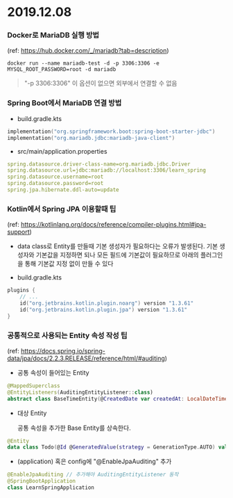 # 2019.12.08

### Docker로 MariaDB 실행 방법

(ref: https://hub.docker.com/_/mariadb?tab=description)

```
docker run --name mariadb-test -d -p 3306:3306 -e MYSQL_ROOT_PASSWORD=root -d mariadb
``` 

> "-p 3306:3306" 이 옵션이 없으면 외부에서 연결할 수 없음

### Spring Boot에서 MariaDB 연결 방법

- build.gradle.kts

```kotlin
implementation("org.springframework.boot:spring-boot-starter-jdbc")
implementation("org.mariadb.jdbc:mariadb-java-client")
```

- src/main/application.properties

```yaml
spring.datasource.driver-class-name=org.mariadb.jdbc.Driver
spring.datasource.url=jdbc:mariadb://localhost:3306/learn_spring
spring.datasource.username=root
spring.datasource.password=root
spring.jpa.hibernate.ddl-auto=update
```

### Kotlin에서 Spring JPA 이용할때 팁

(ref: https://kotlinlang.org/docs/reference/compiler-plugins.html#jpa-support)

- data class로 Entity를 만들때 기본 생성자가 필요하다는 오류가 발생된다. 기본 생성자와 기본값을 지정하면 되나 모든 필드에 기본값이 필요하므로 아래의 플러그인을 통해 기본값 지정 없이 만들 수 있다

- build.gradle.kts

```kotlin
plugins {
    // ...
    id("org.jetbrains.kotlin.plugin.noarg") version "1.3.61"
    id("org.jetbrains.kotlin.plugin.jpa") version "1.3.61"
}
```

### 공통적으로 사용되는 Entity 속성 작성 팁

(ref: https://docs.spring.io/spring-data/jpa/docs/2.2.3.RELEASE/reference/html/#auditing)

- 공통 속성이 들어있는 Entity

```kotlin
@MappedSuperclass
@EntityListeners(AuditingEntityListener::class) 
abstract class BaseTimeEntity(@CreatedDate var createdAt: LocalDateTime? = null, @LastModifiedDate var updatedAt: LocalDateTime? = null)
```

- 대상 Entity
  
  공통 속성을 추가한 Base Entity를 상속한다.

```kotlin
@Entity
data class Todo(@Id @GeneratedValue(strategy = GenerationType.AUTO) val id: Int?, var title: String, var content: String?) : BaseTimeEntity()
```

- (application) 혹은 config에 "@EnableJpaAuditing" 추가

```kotlin
@EnableJpaAuditing // 추가해야 AuditingEntityListener 동작
@SpringBootApplication
class LearnSpringApplication
```
